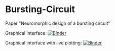 # Bursting-Circuit

Paper "Neuromorphic design of a bursting circuit"

Graphical interface:
[![Binder](https://mybinder.org/badge.svg)](https://mybinder.org/v2/gh/lukaribar/Bursting-Circuit/master?filepath=gui_notebook.ipynb)

Graphical interface with live plotting:
[![Binder](https://mybinder.org/badge.svg)](https://mybinder.org/v2/gh/lukaribar/Bursting-Circuit/master?filepath=gui_live_notebook.ipynb)
